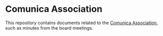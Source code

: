 # Comunica Association

This repository contains documents related to the [Comunica Association](https://comunica.dev/association/), such as minutes from the board meetings.
